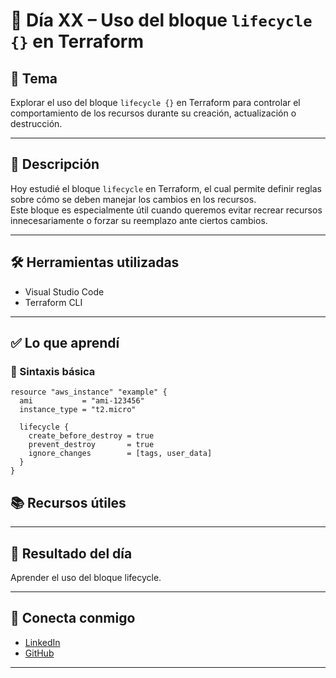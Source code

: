# 📅 Día XX – Uso del bloque `lifecycle {}` en Terraform

## 📌 Tema

Explorar el uso del bloque `lifecycle {}` en Terraform para controlar el comportamiento de los recursos durante su creación, actualización o destrucción.

---

## 📘 Descripción

Hoy estudié el bloque `lifecycle` en Terraform, el cual permite definir reglas sobre cómo se deben manejar los cambios en los recursos.  
Este bloque es especialmente útil cuando queremos evitar recrear recursos innecesariamente o forzar su reemplazo ante ciertos cambios.

---

## 🛠️ Herramientas utilizadas

- Visual Studio Code
- Terraform CLI

---

## ✅ Lo que aprendí

### 🔧 Sintaxis básica

```hcl
resource "aws_instance" "example" {
  ami           = "ami-123456"
  instance_type = "t2.micro"

  lifecycle {
    create_before_destroy = true
    prevent_destroy       = true
    ignore_changes        = [tags, user_data]
  }
}
```

## 📚 Recursos útiles

---

## 🎯 Resultado del día

Aprender el uso del bloque lifecycle.

---

## 🤝 Conecta conmigo

- [LinkedIn](https://www.linkedin.com/in/luis-felipe-carrasco/)
- [GitHub](https://github.com/pipeddev/)

---
